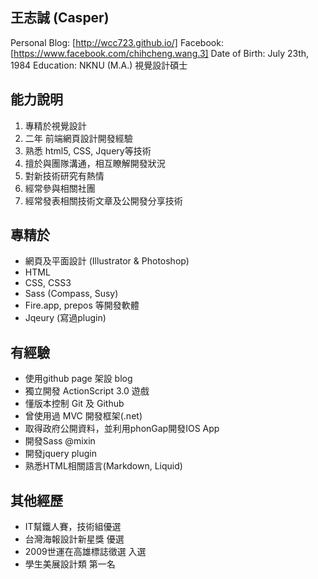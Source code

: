 ## 王志誠 (Casper)
Personal Blog: [http://wcc723.github.io/]
Facebook: [https://www.facebook.com/chihcheng.wang.3]
Date of Birth: July 23th, 1984
Education: NKNU (M.A.) 視覺設計碩士

## 能力說明

1. 專精於視覺設計
1. 二年 前端網頁設計開發經驗
2. 熟悉 html5, CSS, Jquery等技術
3. 擅於與團隊溝通，相互瞭解開發狀況
4. 對新技術研究有熱情 
5. 經常參與相關社團
6. 經常發表相關技術文章及公開發分享技術

## 專精於

- 網頁及平面設計 (Illustrator & Photoshop)
- HTML
- CSS, CSS3
- Sass (Compass, Susy)
- Fire.app, prepos 等開發軟體
- Jqeury (寫過plugin)

## 有經驗

- 使用github page 架設 blog
- 獨立開發 ActionScript 3.0 遊戲
- 懂版本控制 Git 及 Github
- 曾使用過 MVC 開發框架(.net)
- 取得政府公開資料，並利用phonGap開發IOS App
- 開發Sass @mixin
- 開發jquery plugin
- 熟悉HTML相關語言(Markdown, Liquid)

## 其他經歷

- IT幫鐵人賽，技術組優選
- 台灣海報設計新星獎 優選
- 2009世運在高雄標誌徵選 入選
- 學生美展設計類 第一名
